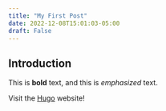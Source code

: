 ```yaml
---
title: "My First Post"
date: 2022-12-08T15:01:03-05:00
draft: False
---
```


## Introduction

This is **bold** text, and this is *emphasized* text.

Visit the [Hugo](https://gohugo.io) website!